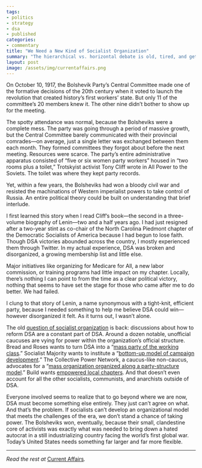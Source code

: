 ```yaml
---
tags:
- politics
- strategy
- dsa
- published
categories:
- commentary
title: "We Need a New Kind of Socialist Organization"
summary: "The hierarchical vs. horizontal debate is old, tired, and getting us nowhere."
layout: post
image: /assets/img/currentaffairs.png
---
```

On October 10, 1917, the Bolshevik Party’s Central Committee made one of the formative decisions of the 20th century when it voted to launch the revolution that created history’s first workers’ state. But only 11 of the committee’s 20 members knew it. The other nine didn’t bother to show up for the meeting.

The spotty attendance was normal, because the Bolsheviks were a complete mess. The party was going through a period of massive growth, but the Central Committee barely communicated with their provincial comrades—on average, just a single letter was exchanged between them each month. They formed committees they forgot about before the next meeting. Resources were scarce. The party’s entire administrative apparatus consisted of “five or six women party workers” housed in “two rooms plus a toilet,” Trotskyist activist Tony Cliff wrote in All Power to the Soviets. The toilet was where they kept party records. 

Yet, within a few years, the Bolsheviks had won a bloody civil war and resisted the machinations of Western imperialist powers to take control of Russia. An entire political theory could be built on understanding that brief interlude.

I first learned this story when I read Cliff’s book—the second in a three-volume biography of Lenin—two and a half years ago. I had just resigned after a two-year stint as co-chair of the North Carolina Piedmont chapter of the Democratic Socialists of America because I had begun to lose faith. Though DSA victories abounded across the country, I mostly experienced them through Twitter. In my actual experience, DSA was broken and disorganized, a growing membership list and little else. 

Major initiatives like organizing for Medicare for All, a new labor commission, or training programs had little impact on my chapter. Locally, there’s nothing I can point to from the time as a clear political victory, nothing that seems to have set the stage for those who came after me to do better. We had failed. 

I clung to that story of Lenin, a name synonymous with a tight-knit, efficient party, because I needed something to help me believe DSA could win—however disorganized it felt. As it turns out, I wasn’t alone. 

The old [question of socialist organization](https://www.marxists.org/archive/lenin/works/1901/witbd/) is back: discussions about how to reform DSA are a constant part of DSA. Around a dozen notable, unofficial caucuses are vying for power within the organization’s official structure. Bread and Roses wants to turn DSA into a “[mass party of the working class](https://breadandrosesdsa.org/where-we-stand/#democratic-road).” Socialist Majority wants to institute a “[bottom-up model of campaign development](https://www.socialistmajority.com/).” The Collective Power Network, a caucus-like non-caucus, advocates for a “[mass organization organized along a party-structure model](https://dsaorganizer.org/who-we-are/).” Build wants [empowered local chapters](https://dsabuild.org/our-principles-1). And that doesn’t even account for all the other socialists, communists, and anarchists outside of DSA.

Everyone involved seems to realize that to go beyond where we are now, DSA must become something else entirely. They just can’t agree on what. And that’s the problem. If socialists can’t develop an organizational model that meets the challenges of the era, we don’t stand a chance of taking power. The Bolsheviks won, eventually, because their small, clandestine core of activists was exactly what was needed to bring down a hated autocrat in a still industrializing country facing the world’s first global war. Today’s United States needs something far larger and far more flexible.

---
_Read the rest at_ [Current Affairs](https://www.currentaffairs.org/2021/04/we-need-a-new-kind-of-socialist-organization)_._
